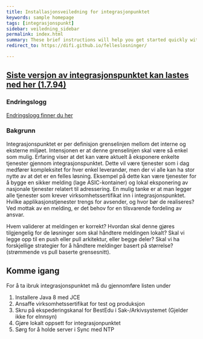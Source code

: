 ```yaml
---
title: Installasjonsveiledning for integrasjonpunktet
keywords: sample homepage
tags: [integrasjonspunkt]
sidebar: veiledning_sidebar
permalink: index.html
summary: These brief instructions will help you get started quickly with the theme. The other topics in this help provide additional information and detail about working with other aspects of this theme and Jekyll.
redirect_to: https://difi.github.io/felleslosninger/

---
```


## [Siste versjon av integrasjonspunktet kan lastes ned her (1.7.94)](https://beta-meldingsutveksling.difi.no/service/local/repositories/releases/content/no/difi/meldingsutveksling/integrasjonspunkt/1.7.94/integrasjonspunkt-1.7.94.jar) 

### Endringslogg

[Endringslogg finner du her](https://difi.github.io/move-integrasjonspunkt/releasenotes.html#oppdatering-av-innholdet-i-veiledningen)

### Bakgrunn 

Integrasjonspunktet er per definisjon grenselinjen mellom det interne og eksterne miljøet. Intensjonen er at denne grenselinjen skal være så enkel som mulig. Erfaring viser at det kan være aktuelt å eksponere enkelte tjenester gjennom integrasjonspunktet. Dette vil være tjenester som i dag medfører kompleksitet for hver enkel leverandør, men der vi alle kan ha stor nytte av at det er en felles løsning. Eksempel på dette kan være tjenester for å bygge en sikker melding (lage ASIC-kontainer) og lokal eksponering av nasjonale tjenester relatert til adressering. En mulig tanke er at man legger alle tjenester som krever virksomhetssertifikat inn i integrasjonspunktet. Hvilke applikasjonstjenester trengs for avsender, og hvor bør de realiseres? Ved mottak av en melding, er det behov for en tilsvarende fordeling av ansvar.

Hvem validerer at meldingen er korrekt?
Hvordan skal denne gjøres tilgjengelig for de løsninger som skal håndtere meldingen lokalt?
Skal vi legge opp til en push eller pull arkitektur, eller begge deler?
Skal vi ha forskjellige strategier for å håndtere meldinger basert på størrelse? (strømmende vs pull baserte grensesnitt).

## Komme igang

For å ta ibruk integrasjonspunktet må du gjennomføre listen under

1. Installere Java 8 med JCE
2. Ansaffe virksomhetssertifikat for test og produksjon
3. Skru på ekspederingskanal for BestEdu i Sak-/Arkivsystemet (Gjelder ikke for eInnsyn)
4. Gjøre lokalt oppsett for integrasjonpunktet
5. Sørg for å holde server i Sync med NTP

<!--
## Nedlasting staging

<div class="body">										
	<div class="button custom" data-button-type="0" data-url="{{ downloadUrl }}" role="button" tabindex="0" id="downloadurl">
		<div class="logo">
			<img alt="logo" src="//www.difi.no/modules/contrib/difi_ckeditor_widgets/plugins/difibutton/icons/difibutton.png">
		</div>
		<div class="text">
			<div class="title " id="titleField">Henter versjonsinfo...</div>
			<div class="sub-title" id="subtitle1"></div>
			<div class="sub-title" id="subtitle2"></div>
		</div>
		<div class="arrow">›</div>
	</div>
</div>

<script type="text/javascript" src="js/nexusproxyclient.js">
	$(function() {
		var proxyUrl = "http://nexusproxy.azurewebsites.net/latest?env=staging&callback=?";
		$.getJSON( proxyUrl)
			.done(function( data ) { 
			$( "#downloadurl" ).attr("data-url", data.downloadUri);
			$( "#titleField").text(data.baseVersion)
			$( "#sha1Field").text( " Sha1: "+ data.sha1);
			})
		});
</script>

-->

